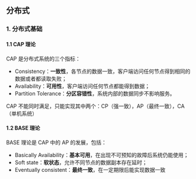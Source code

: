 ## 分布式

### 1. 分布式基础

#### 1.1 CAP 理论

CAP 是分布式系统的三个指标：

- Consistency：**一致性**，各节点的数据一致，客户端访问任何节点得到相同的数据或者都读取失败；
- Availability：**可用性**，客户端访问任何节点都能得到数据；
- Partition Tolerance：**分区容错性**，系统内部的数据同步不影响服务。

CAP 不能同时满足，只能实现其中两个：CP（强一致），AP（最终一致），CA（单机系统）



#### 1.2 BASE 理论

BASE 理论是 CAP 中的 AP 的发展，包括：

- Basically Availability：**基本可用**，在出现不可预知的故障后系统仍能使用；
- Soft state：**软状态**，允许不同节点的数据副本存在延时；
- Eventually consistent：**最终一致**，在一定期限后能实现数据一致